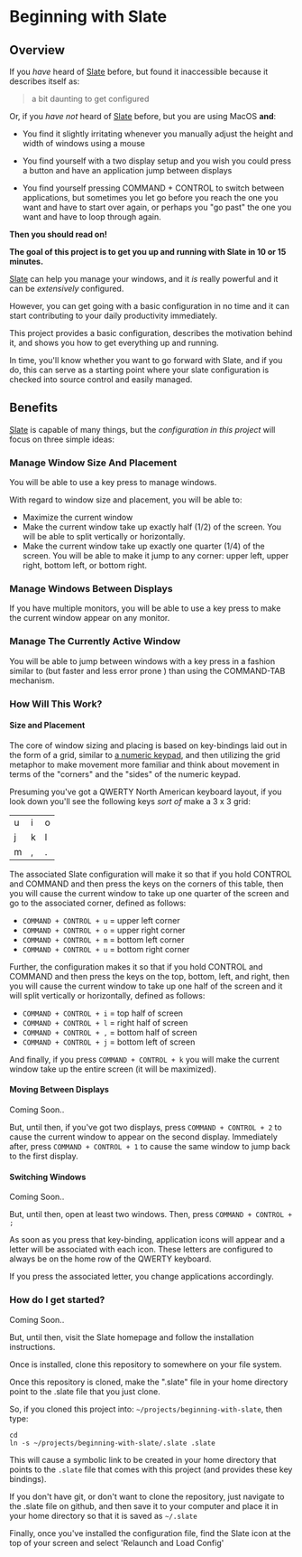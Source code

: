 # Beginning with Slate

## Overview

If you *have* heard of [Slate](https://github.com/jigish/slate)
before, but found it inaccessible because it describes itself as:

> a bit daunting to get configured

Or, if you *have not* heard of [Slate](https://github.com/jigish/slate)
before, but you are using MacOS **and**:

* You find it slightly irritating whenever you manually adjust the
  height and width of windows using a mouse

* You find yourself with a two display setup and you wish you could
  press a button and have an application jump between displays

* You find yourself pressing COMMAND + CONTROL to switch between
  applications, but sometimes you let go before you reach the one you
  want and have to start over again, or perhaps you "go past" the one
  you want and have to loop through again.

**Then you should read on!**

**The goal of this project is to get you up and running with Slate in 10
or 15 minutes.**

[Slate](https://github.com/jigish/slate) can help you manage your
windows, and it *is* really powerful and it can be *extensively*
configured.

However, you can get going with a basic configuration in no time and
it can start contributing to your daily productivity immediately.

This project provides a basic configuration, describes the motivation
behind it, and shows you how to get everything up and running.

In time, you'll know whether you want to go forward with Slate, and if
you do, this can serve as a starting point where your slate
configuration is checked into source control and easily managed.

## Benefits

[Slate](https://github.com/jigish/slate) is capable of many things,
but the *configuration in this project* will focus on three simple
ideas:

### Manage Window Size And Placement

You will be able to use a key press to manage windows.

With regard to window size and placement, you will be able to:

* Maximize the current window
* Make the current window take up exactly half (1/2) of the screen.
  You will be able to split vertically or horizontally.
* Make the current window take up exactly one quarter (1/4) of the
  screen. You will be able to make it jump to any corner: upper left,
  upper right, bottom left, or bottom right.

### Manage Windows Between Displays

If you have multiple monitors, you will be able to use a key press to
make the current window appear on any monitor.

### Manage The Currently Active Window

You will be able to jump between windows with a key press in a fashion
similar to (but faster and less error prone ) than using the
COMMAND-TAB mechanism.

### How Will This Work?

#### Size and Placement

The core of window sizing and placing is based on key-bindings laid
out in the form of a grid, similar to
[a numeric keypad](http://en.wikipedia.org/wiki/Numeric_keypad), and
then utilizing the grid metaphor to make movement more familiar and
think about movement in terms of the "corners" and the "sides" of the
numeric keypad.

Presuming you've got a QWERTY North American keyboard layout, if you
look down you'll see the following keys *sort of* make a 3 x 3 grid:

<table>
  <tr>
    <td>
      u
    </td>
    <td>
      i
    </td>
    <td>
      o
    </td>
  </tr>
    <tr>
    <td>
      j
    </td>
    <td>
      k
    </td>
    <td>
      l
    </td>
  </tr>
    <tr>
    <td>
      m
    </td>
    <td>
      ,
    </td>
    <td>
      .
    </td>
  </tr>
</table>

The associated Slate configuration will make it so that if you hold
CONTROL and COMMAND and then press the keys on the corners of this
table, then you will cause the current window to take up one quarter
of the screen and go to the associated corner, defined as follows:

* ```COMMAND + CONTROL + u``` = upper left corner
* ```COMMAND + CONTROL + o``` = upper right corner
* ```COMMAND + CONTROL + m``` = bottom left corner
* ```COMMAND + CONTROL + u``` = bottom right corner

Further, the configuration makes it so that if you hold CONTROL and
COMMAND and then press the keys on the top, bottom, left, and right,
then you will cause the current window to take up one half of the
screen and it will split vertically or horizontally, defined as
follows:

* ```COMMAND + CONTROL + i``` = top half of screen
* ```COMMAND + CONTROL + l``` = right half of screen
* ```COMMAND + CONTROL + ,``` = bottom half of screen
* ```COMMAND + CONTROL + j``` = bottom left of screen

And finally, if you press ```COMMAND + CONTROL + k``` you will make
the current window take up the entire screen (it will be maximized).

#### Moving Between Displays

Coming Soon..

But, until then, if you've got two displays, press ```COMMAND +
CONTROL + 2``` to cause the current window to appear on the second
display. Immediately after, press ```COMMAND + CONTROL + 1``` to cause
the same window to jump back to the first display.

#### Switching Windows

Coming Soon..

But, until then, open at least two windows. Then, press ```COMMAND +
CONTROL + ;```

As soon as you press that key-binding, application icons will appear
and a letter will be associated with each icon. These letters are
configured to always be on the home row of the QWERTY keyboard.

If you press the associated letter, you change applications accordingly.

### How do I get started?

Coming Soon..

But, until then, visit the Slate homepage and follow the installation
instructions.

Once is installed, clone this repository to somewhere on your file
system.

Once this repository is cloned, make the ".slate" file in your home
directory point to the .slate file that you just clone.

So, if you cloned this project into:
```~/projects/beginning-with-slate```, then type:

```
cd
ln -s ~/projects/beginning-with-slate/.slate .slate
```

This will cause a symbolic link to be created in your home directory
that points to the ```.slate``` file that comes with this project (and
provides these key bindings).

If you don't have git, or don't want to clone the repository, just
navigate to the .slate file on github, and then save it to your
computer and place it in your home directory so that it is saved as
```~/.slate```

Finally, once you've installed the configuration file, find the Slate
icon at the top of your screen and select 'Relaunch and Load Config'
